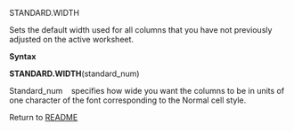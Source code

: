 STANDARD.WIDTH

Sets the default width used for all columns that you have not previously
adjusted on the active worksheet.

**Syntax**

**STANDARD.WIDTH**(standard\_num)

Standard\_num&nbsp;&nbsp;&nbsp;&nbsp;specifies how wide you want the
columns to be in units of one character of the font corresponding to the
Normal cell style.



Return to [README](README.md)

